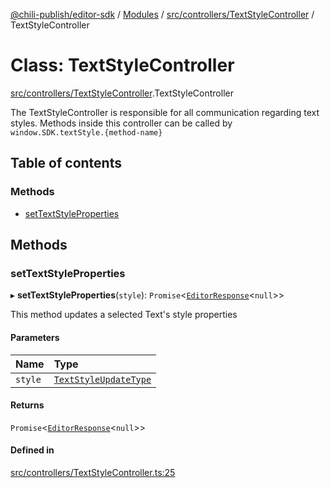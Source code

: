 [@chili-publish/editor-sdk](../README.md) / [Modules](../modules.md) / [src/controllers/TextStyleController](../modules/controllers_TextStyleController.md) / TextStyleController

# Class: TextStyleController

[src/controllers/TextStyleController](../modules/controllers_TextStyleController.md).TextStyleController

The TextStyleController is responsible for all communication regarding text styles.
Methods inside this controller can be called by `window.SDK.textStyle.{method-name}`

## Table of contents

### Methods

- [setTextStyleProperties](controllers_TextStyleController.TextStyleController.md#settextstyleproperties)

## Methods

### setTextStyleProperties

▸ **setTextStyleProperties**(`style`): `Promise`<[`EditorResponse`](../interfaces/src.EditorResponse.md)<``null``\>\>

This method updates a selected Text's style properties

#### Parameters

| Name | Type |
| :------ | :------ |
| `style` | [`TextStyleUpdateType`](../modules/src.md#textstyleupdatetype) |

#### Returns

`Promise`<[`EditorResponse`](../interfaces/src.EditorResponse.md)<``null``\>\>

#### Defined in

[src/controllers/TextStyleController.ts:25](https://github.com/chili-publish/editor-sdk/blob/bc89ed1/src/controllers/TextStyleController.ts#L25)
